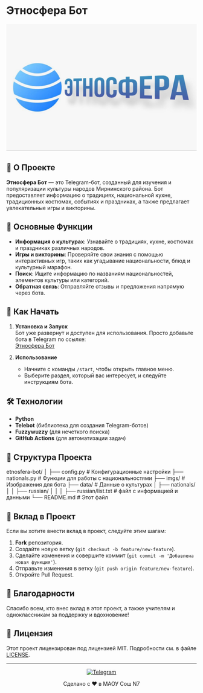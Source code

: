 # Этносфера Бот

<p align="center">
  <img src="https://raw.githubusercontent.com/Andjei44/etnosfera-src/refs/heads/main/README_files/banner.jpg" alt="Этносфера Бот">
</p>

## 📖 О Проекте

**Этносфера Бот** — это Telegram-бот, созданный для изучения и популяризации культуры народов Мирнинского района. Бот предоставляет информацию о традициях, национальной кухне, традиционных костюмах, событиях и праздниках, а также предлагает увлекательные игры и викторины.

## 🌟 Основные Функции

- **Информация о культурах**: Узнавайте о традициях, кухне, костюмах и праздниках различных народов.
- **Игры и викторины**: Проверяйте свои знания с помощью интерактивных игр, таких как угадывание национальности, блюд и культурный марафон.
- **Поиск**: Ищите информацию по названиям национальностей, элементов культуры или категорий.
- **Обратная связь**: Отправляйте отзывы и предложения напрямую через бота.

## 🚀 Как Начать

1. **Установка и Запуск**  
   Бот уже развернут и доступен для использования. Просто добавьте бота в Telegram по ссылке:  
   [Этносфера Бот](https://t.me/Etnosfera_bot)

2. **Использование**  
   - Начните с команды `/start`, чтобы открыть главное меню.  
   - Выберите раздел, который вас интересует, и следуйте инструкциям бота.

## 🛠️ Технологии

- **Python**
- **Telebot** (библиотека для создания Telegram-ботов)
- **Fuzzywuzzy** (для нечеткого поиска)
- **GitHub Actions** (для автоматизации задач)

## 📂 Структура Проекта
etnosfera-bot/
│
├── config.py # Конфигурационные настройки
├── nationals.py # Функции для работы с национальностями
├── imgs/ # Изображения для бота
├── data/ # Данные о культурах
│ ├── nationals/
│ │ ├── russian/
│ │ │ ├── russian/list.txt # файл с информацией и данными
└── README.md # Этот файл


## 🤝 Вклад в Проект

Если вы хотите внести вклад в проект, следуйте этим шагам:

1. **Fork** репозитория.
2. Создайте новую ветку (`git checkout -b feature/new-feature`).
3. Сделайте изменения и совершите коммит (`git commit -m 'Добавлена новая функция'`).
4. Отправьте изменения в ветку (`git push origin feature/new-feature`).
5. Откройте Pull Request.

## 🙏 Благодарности

Спасибо всем, кто внес вклад в этот проект, а также учителям и одноклассникам за поддержку и вдохновение!

## 📄 Лицензия

Этот проект лицензирован под лицензией MIT. Подробности см. в файле [LICENSE](LICENSE).

---

<p align="center">
  <a href="https://t.me/Etnosfera_bot">
    <img src="https://img.shields.io/badge/Telegram-Этносфера_Бот-blue?style=for-the-badge&logo=telegram" alt="Telegram">
  </a>
</p>

<p align="center">
  Сделано с ❤️ в МАОУ Сош N7
</p>
